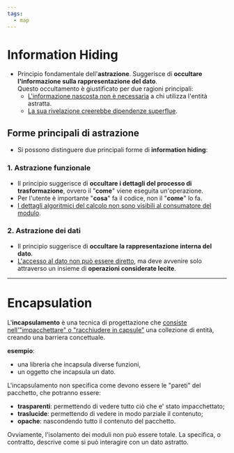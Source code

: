```yaml
---
tags:
  - map
---
```

# Information Hiding
- Principio fondamentale dell'**astrazione**. Suggerisce di **occultare l'informazione sulla rappresentazione del dato**.  
  Questo occultamento è giustificato per due ragioni principali:
  - <u>L'informazione nascosta non è necessaria</u> a chi utilizza l'entità astratta.
  - <u>La sua rivelazione creerebbe dipendenze superflue</u>.

## Forme principali di astrazione
- Si possono distinguere due principali forme di **information hiding**:
### 1. Astrazione funzionale
- Il principio suggerisce di **occultare i dettagli del processo di trasformazione**, ovvero il "**come**" viene eseguita un'operazione.
- Per l'utente è importante "**cosa**" fa il codice, non il "**come**" lo fa.
- <u>I dettagli algoritmici del calcolo non sono visibili al consumatore del modulo</u>.
### 2. Astrazione dei dati
- Il principio suggerisce di **occultare la rappresentazione interna del dato**.
- <u>L'accesso al dato non può essere diretto</u>, ma deve avvenire solo attraverso un insieme di **operazioni considerate lecite**.
___
# Encapsulation
L'**incapsulamento** è una tecnica di progettazione che <u>consiste nell'"impacchettare" o "racchiudere in capsule"</u> una collezione di entità, creando una barriera concettuale.

**esempio**:
- una libreria che incapsula diverse funzioni,
- un oggetto che incapsula un dato.

L'incapsulamento non specifica come devono essere le "pareti" del pacchetto, che potranno essere:
- **trasparenti**: permettendo di vedere tutto ciò che e' stato impacchettato;
- **traslucide**: permettendo di vedere in modo parziale il contenuto;
- **opache**: nascondendo tutto il contenuto del pacchetto.

Ovviamente, l'isolamento dei moduli non può essere totale. La specifica, o contratto, descrive come si può interagire con un dato astratto.